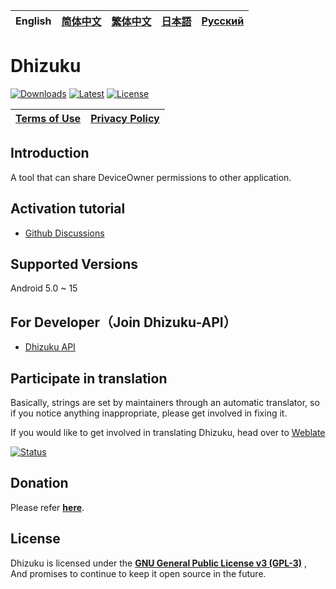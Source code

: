 English | [简体中文](README_zh_rCN.md) | [繁体中文](README_zh_Hant.md) | [日本語](README_ja.md) | [Русский](README_ru.md)
|-|-|-|-|-|


# Dhizuku

[![Downloads](https://img.shields.io/github/downloads/iamr0s/Dhizuku/total?label=Downloads)](https://github.com/iamr0s/Dhizuku/releases)
[![Latest](https://img.shields.io/github/v/release/iamr0s/Dhizuku?label=Lastest)](https://github.com/iamr0s/Dhizuku/releases/latest)
[![License](https://img.shields.io/github/license/iamr0s/Dhizuku?label=License)](https://github.com/iamr0s/Dhizuku/blob/main/LICENSE)

| [Terms of Use](TERMS.md) | [Privacy Policy](PRIVACY.md) |
|-|-|

## Introduction

A tool that can share DeviceOwner permissions to other application.

## Activation tutorial

- [Github Discussions](https://github.com/iamr0s/Dhizuku/discussions/19)

## Supported Versions

Android 5.0 ~ 15

## For Developer（Join Dhizuku-API）

- [Dhizuku API](https://github.com/iamr0s/Dhizuku-API)

## Participate in translation

Basically, strings are set by maintainers through an automatic translator, so if you notice anything inappropriate, please get involved in fixing it.

If you would like to get involved in translating Dhizuku, head over to [Weblate](https://hosted.weblate.org/engage/dhizuku/)

[![Status](https://hosted.weblate.org/widgets/dhizuku/-/multi-auto.svg)](https://hosted.weblate.org/engage/dhizuku/)

## Donation

Please refer [**here**](DONATE.md).

## License

Dhizuku is licensed under the [**GNU General Public License v3 (GPL-3)**](http://www.gnu.org/copyleft/gpl.html) , And promises to continue to keep it open source in the future.

